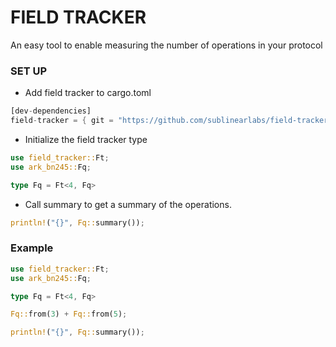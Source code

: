 # FIELD TRACKER

An easy tool to enable measuring the number of operations in your protocol

### SET UP

 - Add field tracker to cargo.toml

```rust
[dev-dependencies]
field-tracker = { git = "https://github.com/sublinearlabs/field-tracker", branch = "main" }
```

- Initialize the field tracker type
```rust
use field_tracker::Ft;
use ark_bn245::Fq;

type Fq = Ft<4, Fq>
```

- Call summary to get a summary of the operations.

```rust
println!("{}", Fq::summary());
```


### Example
```rust
use field_tracker::Ft;
use ark_bn245::Fq;

type Fq = Ft<4, Fq>

Fq::from(3) + Fq::from(5);

println!("{}", Fq::summary());
```